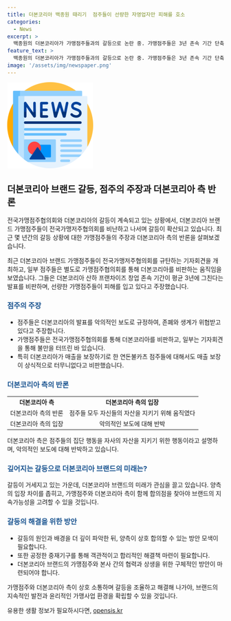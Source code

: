 ```yaml
---
title: 더본코리아 백종원 때리기  점주들이 선량한 자영업자만 피해를 호소
categories:
  - News
excerpt: >
  백종원의 더본코리아가 가맹점주들과의 갈등으로 논란 중. 가맹점주들은 3년 존속 기간 단축 발표 등으로 피해를 주장하며 더본코리아를 비난하고, 전국가맹점주협의회를 규탄하는 기자회견까지 진행. 가맹점주들은 매출과 수익률 약속을 언급하며 불만을 제기하고, 갈등이 심화되고 있다. 더본코리아 측은 악의적 보도에 대응하며 갈등을 해명하고 있으나, 갈등은 여전한 상태.
feature_text: >
  백종원의 더본코리아가 가맹점주들과의 갈등으로 논란 중. 가맹점주들은 3년 존속 기간 단축 발표 등으로 피해를 주장하며 더본코리아를 비난하고, 전국가맹점주협의회를 규탄하는 기자회견까지 진행. 가맹점주들은 매출과 수익률 약속을 언급하며 불만을 제기하고, 갈등이 심화되고 있다. 더본코리아 측은 악의적 보도에 대응하며 갈등을 해명하고 있으나, 갈등은 여전한 상태.
image: '/assets/img/newspaper.png'
---
```


<p><img src="/assets/img/newspaper.png" alt="kimp 속보" /></p>

<h2 data-ke-size="size26">더본코리아 브랜드 갈등, 점주의 주장과 더본코리아 측 반론</h2>

<p>전국가맹점주협의회와 더본코리아의 갈등이 계속되고 있는 상황에서, 더본코리아 브랜드 가맹점주들이 전국가맹저주협의회를 비난하고 나서며 갈등이 확산되고 있습니다. 최근 몇 년간의 갈등 상황에 대한 가맹점주들의 주장과 더본코리아 측의 반론을 살펴보겠습니다.</p>

<p data-ke-size="size16">최근 더본코리아 브랜드 가맹점주들이 전국가맹저주협의회를 규탄하는 기자회견을 개최하고, 일부 점주들은 별도로 가맹점주협의회를 통해 더본코리아를 비판하는 움직임을 보였습니다. 그들은 더본코리아 산하 프랜차이즈 창업 존속 기간이 평균 3년에 그친다는 발표를 비판하며, 선량한 가맹점주들이 피해를 입고 있다고 주장했습니다. </p>

<h3><b><span style="color: #1a5490;">점주의 주장</span></b></h3>

<ul>
    <li>점주들은 더본코리아의 발표를 악의적인 보도로 규정하여, 존폐와 생계가 위협받고 있다고 주장합니다.</li>
    <li>가맹점주들은 전국가맹점주협의회를 통해 더본코리아를 비판하고, 일부는 기자회견을 통해 불만을 터뜨린 바 있습니다.</li>
    <li>특히 더본코리아가 매출을 보장하기로 한 연돈불카츠 점주들에 대해서도 매출 보장이 상식적으로 터무니없다고 비판했습니다.</li>
</ul>

<h3><b><span style="color: #1a5490;">더본코리아 측의 반론</span></b></h3>

<table>
    <tr>
        <td style="text-align: center; height: 17px;"><b>더본코리아 측</b></td>
        <td style="text-align: center; height: 17px;"><b>더본코리아 측의 입장</b></td>
    </tr>
    <tr>
        <td style="text-align: center; height: 17px;">더본코리아 측의 반론</td>
        <td style="text-align: center; height: 17px;">점주들 모두 자신들의 자산을 지키기 위해 움직였다</td>
    </tr>
    <tr>
        <td style="text-align: center; height: 17px;">더본코리아 측의 입장</td>
        <td style="text-align: center; height: 17px;">악의적인 보도에 대해 반박</td>
    </tr>
</table>

<p data-ke-size="size16">더본코리아 측은 점주들의 집단 행동을 자사의 자산을 지키기 위한 행동이라고 설명하며, 악의적인 보도에 대해 반박하고 있습니다.</p>

<h3><b><span style="color: #1a5490;">깊어지는 갈등으로 더본코리아 브랜드의 미래는?</span></b></h3>

<p data-ke-size="size16">갈등이 거세지고 있는 가운데, 더본코리아 브랜드의 미래가 관심을 끌고 있습니다. 양측의 입장 차이를 좁히고, 가맹점주와 더본코리아 측이 함께 합의점을 찾아야 브랜드의 지속가능성을 고려할 수 있을 것입니다.</p>

<h3><b><span style="color: #1a5490;">갈등의 해결을 위한 방안</span></b></h3>

<ul>
    <li>갈등의 원인과 배경을 더 깊이 파악한 뒤, 양측이 상호 합의할 수 있는 방안 모색이 필요합니다.</li>
    <li>또한 공정한 중재기구를 통해 객관적이고 합리적인 해결책 마련이 필요합니다.</li>
    <li>더본코리아 브랜드의 가맹점주와 본사 간의 협력과 상생을 위한 구체적인 방안이 마련되어야 합니다.</li>
</ul>

<p data-ke-size="size16">가맹점주와 더본코리아 측이 상호 소통하며 갈등을 조율하고 해결해 나가야, 브랜드의 지속적인 발전과 윤리적인 가맹사업 환경을 확립할 수 있을 것입니다.</p>
유용한 생활 정보가 필요하시다면, <a href="https://opensis.kr" rel="dofollow">opensis.kr</a>


